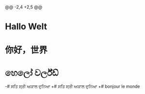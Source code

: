 @@ -2,4 +2,5 @@
 # Hallo Welt
 # 你好，世界
 # හෙලෝ වර්ල්ඩ්
-# ਸਤਿ ਸ੍ਰੀ ਅਕਾਲ ਦੁਨਿਆ
+# ਸਤਿ ਸ੍ਰੀ ਅਕਾਲ ਦੁਨਿਆ
+# bonjour le monde
